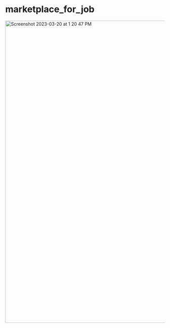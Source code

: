 # marketplace_for_job

<img width="957" alt="Screenshot 2023-03-20 at 1 20 47 PM" src="https://user-images.githubusercontent.com/59279501/226275376-8c5d4755-4c86-448f-b30c-d6deafcc491d.png">
